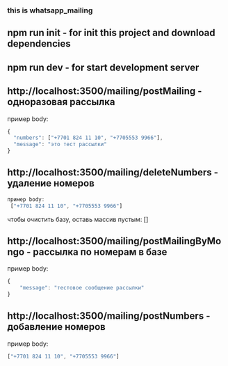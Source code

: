 ### this is whatsapp_mailing

## npm run init - for init this project and download dependencies

## npm run dev - for start development server


## http://localhost:3500/mailing/postMailing - одноразовая рассылка
пример body:
```js
{
  "numbers": ["+7701 824 11 10", "+7705553 9966"],
  "message": "это тест рассылки"
}
```

## http://localhost:3500/mailing/deleteNumbers - удаление номеров
```js
пример body:
 ["+7701 824 11 10", "+7705553 9966"]
 ```
чтобы очистить базу, оставь массив пустым: []

## http://localhost:3500/mailing/postMailingByMongo - рассылка по номерам в базе
пример body:
```js
{
    "message": "тестовое сообщение рассылки"
}
```

## http://localhost:3500/mailing/postNumbers - добавление номеров
пример body: 
```js
["+7701 824 11 10", "+7705553 9966"]
```
